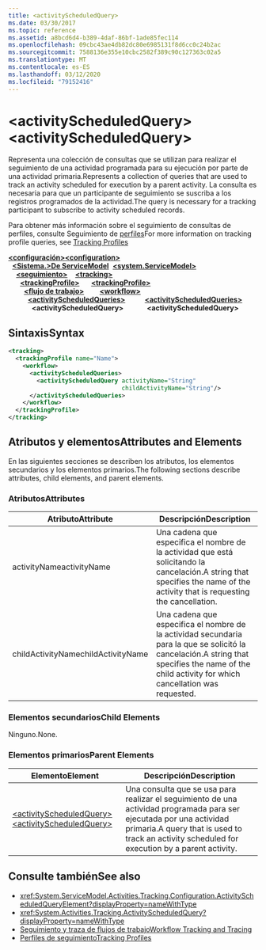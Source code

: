 ```yaml
---
title: <activityScheduledQuery>
ms.date: 03/30/2017
ms.topic: reference
ms.assetid: a8bcd6d4-b389-4daf-86bf-1ade85fec114
ms.openlocfilehash: 09cbc43ae4db82dc80e6985131f8d6cc0c24b2ac
ms.sourcegitcommit: 7588136e355e10cbc2582f389c90c127363c02a5
ms.translationtype: MT
ms.contentlocale: es-ES
ms.lasthandoff: 03/12/2020
ms.locfileid: "79152416"
---
```

# <a name="activityscheduledquery"></a><span data-ttu-id="cce72-101">\<activityScheduledQuery></span><span class="sxs-lookup"><span data-stu-id="cce72-101">\<activityScheduledQuery></span></span>
<span data-ttu-id="cce72-102">Representa una colección de consultas que se utilizan para realizar el seguimiento de una actividad programada para su ejecución por parte de una actividad primaria.</span><span class="sxs-lookup"><span data-stu-id="cce72-102">Represents a collection of queries that are used to track an activity scheduled for execution by a parent activity.</span></span> <span data-ttu-id="cce72-103">La consulta es necesaria para que un participante de seguimiento se suscriba a los registros programados de la actividad.</span><span class="sxs-lookup"><span data-stu-id="cce72-103">The query is necessary for a tracking participant to subscribe to activity scheduled records.</span></span>  
  
 <span data-ttu-id="cce72-104">Para obtener más información sobre el seguimiento de consultas de perfiles, consulte Seguimiento de [perfiles](../../../windows-workflow-foundation/tracking-profiles.md)</span><span class="sxs-lookup"><span data-stu-id="cce72-104">For more information on tracking profile queries, see [Tracking Profiles](../../../windows-workflow-foundation/tracking-profiles.md)</span></span>  
  
<span data-ttu-id="cce72-105">[**\<configuración>**](../configuration-element.md)</span><span class="sxs-lookup"><span data-stu-id="cce72-105">[**\<configuration>**](../configuration-element.md)</span></span>\
<span data-ttu-id="cce72-106">&nbsp;&nbsp;[**\<Sistema.>De ServiceModel**](system-servicemodel-of-workflow.md)</span><span class="sxs-lookup"><span data-stu-id="cce72-106">&nbsp;&nbsp;[**\<system.ServiceModel>**](system-servicemodel-of-workflow.md)</span></span>\
<span data-ttu-id="cce72-107">&nbsp;&nbsp;&nbsp;&nbsp;[**\<seguimiento>**](tracking.md)</span><span class="sxs-lookup"><span data-stu-id="cce72-107">&nbsp;&nbsp;&nbsp;&nbsp;[**\<tracking>**](tracking.md)</span></span>\
<span data-ttu-id="cce72-108">&nbsp;&nbsp;&nbsp;&nbsp;&nbsp;&nbsp;[**\<trackingProfile>**](trackingprofile.md)</span><span class="sxs-lookup"><span data-stu-id="cce72-108">&nbsp;&nbsp;&nbsp;&nbsp;&nbsp;&nbsp;[**\<trackingProfile>**](trackingprofile.md)</span></span>\
<span data-ttu-id="cce72-109">&nbsp;&nbsp;&nbsp;&nbsp;&nbsp;&nbsp;&nbsp;&nbsp;[**\<flujo de trabajo>**](workflow.md)</span><span class="sxs-lookup"><span data-stu-id="cce72-109">&nbsp;&nbsp;&nbsp;&nbsp;&nbsp;&nbsp;&nbsp;&nbsp;[**\<workflow>**](workflow.md)</span></span>\
<span data-ttu-id="cce72-110">&nbsp;&nbsp;&nbsp;&nbsp;&nbsp;&nbsp;&nbsp;&nbsp;&nbsp;&nbsp;[**\<activityScheduledQueries>**](activityscheduledqueries.md)</span><span class="sxs-lookup"><span data-stu-id="cce72-110">&nbsp;&nbsp;&nbsp;&nbsp;&nbsp;&nbsp;&nbsp;&nbsp;&nbsp;&nbsp;[**\<activityScheduledQueries>**](activityscheduledqueries.md)</span></span>\
<span data-ttu-id="cce72-111">&nbsp;&nbsp;&nbsp;&nbsp;&nbsp;&nbsp;&nbsp;&nbsp;&nbsp;&nbsp;&nbsp;&nbsp;**\<activityScheduledQuery>**</span><span class="sxs-lookup"><span data-stu-id="cce72-111">&nbsp;&nbsp;&nbsp;&nbsp;&nbsp;&nbsp;&nbsp;&nbsp;&nbsp;&nbsp;&nbsp;&nbsp;**\<activityScheduledQuery>**</span></span>  
  
## <a name="syntax"></a><span data-ttu-id="cce72-112">Sintaxis</span><span class="sxs-lookup"><span data-stu-id="cce72-112">Syntax</span></span>  
  
```xml
<tracking>
  <trackingProfile name="Name">
    <workflow>
      <activityScheduledQueries>
        <activityScheduledQuery activityName="String"
                                childActivityName="String"/>
      </activityScheduledQueries>
    </workflow>
  </trackingProfile>
</tracking>  
```  
  
## <a name="attributes-and-elements"></a><span data-ttu-id="cce72-113">Atributos y elementos</span><span class="sxs-lookup"><span data-stu-id="cce72-113">Attributes and Elements</span></span>  
 <span data-ttu-id="cce72-114">En las siguientes secciones se describen los atributos, los elementos secundarios y los elementos primarios.</span><span class="sxs-lookup"><span data-stu-id="cce72-114">The following sections describe attributes, child elements, and parent elements.</span></span>  
  
### <a name="attributes"></a><span data-ttu-id="cce72-115">Atributos</span><span class="sxs-lookup"><span data-stu-id="cce72-115">Attributes</span></span>  
  
|<span data-ttu-id="cce72-116">Atributo</span><span class="sxs-lookup"><span data-stu-id="cce72-116">Attribute</span></span>|<span data-ttu-id="cce72-117">Descripción</span><span class="sxs-lookup"><span data-stu-id="cce72-117">Description</span></span>|  
|---------------|-----------------|  
|<span data-ttu-id="cce72-118">activityName</span><span class="sxs-lookup"><span data-stu-id="cce72-118">activityName</span></span>|<span data-ttu-id="cce72-119">Una cadena que especifica el nombre de la actividad que está solicitando la cancelación.</span><span class="sxs-lookup"><span data-stu-id="cce72-119">A string that specifies the name of the activity that is requesting the cancellation.</span></span>|  
|<span data-ttu-id="cce72-120">childActivityName</span><span class="sxs-lookup"><span data-stu-id="cce72-120">childActivityName</span></span>|<span data-ttu-id="cce72-121">Una cadena que especifica el nombre de la actividad secundaria para la que se solicitó la cancelación.</span><span class="sxs-lookup"><span data-stu-id="cce72-121">A string that specifies the name of the child activity for which cancellation was requested.</span></span>|  
  
### <a name="child-elements"></a><span data-ttu-id="cce72-122">Elementos secundarios</span><span class="sxs-lookup"><span data-stu-id="cce72-122">Child Elements</span></span>  
 <span data-ttu-id="cce72-123">Ninguno.</span><span class="sxs-lookup"><span data-stu-id="cce72-123">None.</span></span>  
  
### <a name="parent-elements"></a><span data-ttu-id="cce72-124">Elementos primarios</span><span class="sxs-lookup"><span data-stu-id="cce72-124">Parent Elements</span></span>  
  
|<span data-ttu-id="cce72-125">Elemento</span><span class="sxs-lookup"><span data-stu-id="cce72-125">Element</span></span>|<span data-ttu-id="cce72-126">Descripción</span><span class="sxs-lookup"><span data-stu-id="cce72-126">Description</span></span>|  
|-------------|-----------------|  
|[<span data-ttu-id="cce72-127">\<activityScheduledQuery></span><span class="sxs-lookup"><span data-stu-id="cce72-127">\<activityScheduledQuery></span></span>](activityscheduledquery.md)|<span data-ttu-id="cce72-128">Una consulta que se usa para realizar el seguimiento de una actividad programada para ser ejecutada por una actividad primaria.</span><span class="sxs-lookup"><span data-stu-id="cce72-128">A query that is used to track an activity scheduled for execution by a parent activity.</span></span>|  
  
## <a name="see-also"></a><span data-ttu-id="cce72-129">Consulte también</span><span class="sxs-lookup"><span data-stu-id="cce72-129">See also</span></span>

- <xref:System.ServiceModel.Activities.Tracking.Configuration.ActivityScheduledQueryElement?displayProperty=nameWithType>
- <xref:System.Activities.Tracking.ActivityScheduledQuery?displayProperty=nameWithType>
- [<span data-ttu-id="cce72-130">Seguimiento y traza de flujos de trabajo</span><span class="sxs-lookup"><span data-stu-id="cce72-130">Workflow Tracking and Tracing</span></span>](../../../windows-workflow-foundation/workflow-tracking-and-tracing.md)
- [<span data-ttu-id="cce72-131">Perfiles de seguimiento</span><span class="sxs-lookup"><span data-stu-id="cce72-131">Tracking Profiles</span></span>](../../../windows-workflow-foundation/tracking-profiles.md)
